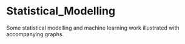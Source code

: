 # Statistical_Modelling
Some statistical modelling and machine learning work illustrated with accompanying graphs.
